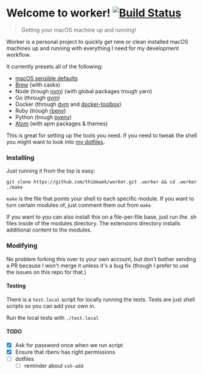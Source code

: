 # Welcome to worker! [![Build Status](https://travis-ci.org/thibmaek/worker.svg?branch=master)](https://travis-ci.org/thibmaek/worker)
> Getting your macOS machine up and running!

Worker is a personal project to quickly get new or clean installed macOS machines
up and running with everything I need for my development workflow.

It currently presets all of the following:
* [macOS sensible defaults](https://github.com/mathiasbynens/dotfiles/blob/master/.macos)
* [Brew](https://github.com/Homebrew/homebrew) (with casks)
* Node (trough [nvm](https://github.com/creationix/nvm)) (with global packages trough yarn)
* Go (through [gvm]())
* Docker (through [dvm]() and [docker-toolbox]())
* Ruby (trough [rbenv](https://github.com/rbenv/rbenv))
* Python (trough [pyenv](https://github.com/yyuu/pyenv))
* [Atom](https://github.com/atom/atom) (with apm packages & themes)

This is great for setting up the tools you need. If you need to tweak the shell you might want to look into [my dotfiles](https://github.com/thibmaek/dotfiles).

### Installing
Just running it from the top is easy:

```shell
git clone https://github.com/thibmaek/worker.git .worker && cd .worker
./make
```

`make` is the file that points your shell to each specific module.
If you want to turn certain modules of, just comment them out from `make`

If you want to you can also install this on a file-per-file base, just run the .sh files inside of the modules directory. The extensions directory installs additional content to the modules.

### Modifying
No problem forking this over to your own account, but don't bother sending a PR because I won't merge it unless it's a bug fix (though I prefer to use the issues on this repo for that.)

#### Testing
There is a `test.local` script for locally running the tests.
Tests are just shell scripts so you can add your own in.

Run the local tests with `./test.local`

#### TODO
- [x] Ask for password once when we run script
- [x] Ensure that rbenv has right permissions
- [ ] dotfiles
  - [ ] reminder about `ssh-add`
